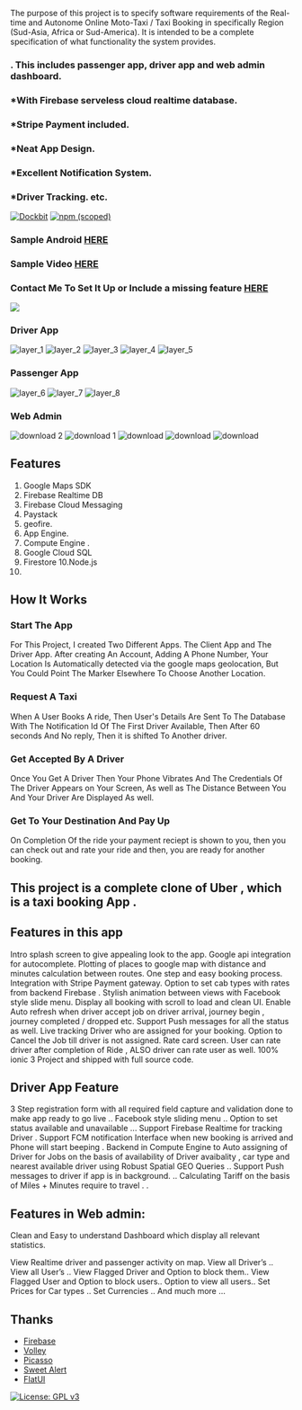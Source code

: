 
The purpose of this project is to specify software requirements of the Real-time and Autonome Online Moto-Taxi / Taxi Booking in specifically Region (Sud-Asia, 
Africa or Sud-America). It is intended to be a complete specification of what functionality the system provides. 

### . This includes passenger app, driver app and web admin dashboard.

### *With Firebase serveless cloud realtime database.
### *Stripe Payment included.
### *Neat App Design.
### *Excellent Notification System.
### *Driver Tracking. etc.


[![Dockbit](http://virgiledjimgou.esy.es/)]()
[![npm (scoped)](http://virgiledjimgou.esy.es/)]()

### Sample Android [HERE](http://virgiledjimgou.esy.es/)

### Sample Video [HERE](https://www.youtube.com/watch?v=LFlCkfhgfSFw)

### Contact Me To Set It Up or Include a missing feature [HERE](https://chinedu-website.firebaseapp.com/#/contact)

![](http://virgiledjimgou.esy.es/)



### Driver App
![layer_1](https://github.com/chichikolon/Bee_Realtime_Vehicle_Booking_System/blob/master/Ressource/markdown/Untitled%20collage-1.png)
![layer_2](https://github.com/chichikolon/Bee_Realtime_Vehicle_Booking_System/blob/master/Ressource/markdown/Untitled%20collage-2.png)
![layer_3](https://github.com/chichikolon/Bee_Realtime_Vehicle_Booking_System/blob/master/Ressource/markdown/Untitled%20collage-4.png)
![layer_4](https://github.com/chichikolon/Bee_Realtime_Vehicle_Booking_System/blob/master/Ressource/markdown/Untitled%20collage-5.png)
![layer_5](https://github.com/chichikolon/Bee_Realtime_Vehicle_Booking_System/blob/master/Ressource/markdown/Untitled%20collage-6.png)


### Passenger App
![layer_6](https://github.com/chichikolon/Bee_Realtime_Vehicle_Booking_System/blob/master/Ressource/markdown/Untitled%20collage.png)
![layer_7](https://github.com/chichikolon/Bee_Realtime_Vehicle_Booking_System/blob/master/Ressource/markdown/Untitled%20collage-8.png)
![layer_8](https://github.com/chichikolon/Bee_Realtime_Vehicle_Booking_System/blob/master/Ressource/markdown/Untitled%20collage-9.png)




### Web Admin
![download 2](https://user-images.githubusercontent.com/7928001/35230751-38c625ec-ff97-11e7-865e-236aa0ee8723.png)
![download 1](https://user-images.githubusercontent.com/7928001/35230783-561d37a2-ff97-11e7-9335-fe5e7f843407.png)
![download](https://user-images.githubusercontent.com/7928001/35230798-5f3003a6-ff97-11e7-86b9-673cabb63873.png)
![download](https://user-images.githubusercontent.com/7928001/35230798-5f3003a6-ff97-11e7-86b9-673cabb63873.png)
![download](https://user-images.githubusercontent.com/7928001/35230798-5f3003a6-ff97-11e7-86b9-673cabb63873.png)



## Features
1. Google Maps SDK 
2. Firebase Realtime DB
3. Firebase  Cloud Messaging
4. Paystack
5. geofire.
6. App Engine.
7. Compute Engine .
8. Google Cloud SQL
9. Firestore
10.Node.js
11.

## How It Works


### Start The App

For This Project, I created Two Different Apps. The Client App and The Driver App. After creating An Account, Adding A Phone Number, Your Location Is Automatically detected via the google maps geolocation, But You Could Point The Marker Elsewhere To Choose Another Location.

### Request A Taxi

When A User Books A ride, Then User's Details Are Sent To The Database With The Notification Id Of The First Driver Available, Then After 60 seconds And No reply, Then it is shifted To Another driver.

### Get Accepted By A Driver

Once You Get A Driver Then Your Phone Vibrates And The Credentials Of The Driver Appears on Your Screen, As well as The Distance Between You And Your Driver Are Displayed As well.

### Get To Your Destination And Pay Up

On Completion Of the ride your payment reciept is shown to you, then you can check out and rate your ride and then, you are ready for another booking.


## This project is a complete clone of Uber , which is a taxi booking App .

## Features in this app

Intro splash screen to give appealing look to the app. Google api integration for autocomplete. 
Plotting of places to google map with distance and minutes calculation between routes. One step and easy booking process.
 Integration with Stripe Payment gateway. Option to set cab types with rates from backend Firebase . 
 Stylish animation between views with Facebook style slide menu. Display all booking with scroll to load and clean UI.
 Enable Auto refresh when driver accept job on driver arrival, journey begin ,
 journey completed / dropped etc. Support Push messages for all the status as well. 
 Live tracking Driver who are assigned for your booking. 
 Option to Cancel the Job till driver is not assigned. Rate card screen. 
 User can rate driver after completion of Ride , ALSO driver can rate user as well. 100% ionic 3 Project and shipped with full source code.

## Driver App Feature 

3 Step registration form with all required field capture and validation done to make app ready to go live .. 
Facebook style sliding menu .. Option to set status available and unavailable ... 
Support Firebase Realtime for tracking Driver . 
Support FCM notification Interface when new booking is arrived and Phone will start beeping . 
Backend in Compute Engine to  Auto assigning of Driver for Jobs on the basis of availability of Driver avaibality , 
car type and nearest available driver using Robust Spatial GEO Queries .. 
Support Push messages to driver if app is in background. .. Calculating Tariff on the basis of Miles + Minutes require to travel . .

## Features in Web admin: 

Clean and Easy to understand Dashboard which display all relevant statistics.

View Realtime driver and passenger activity on map. 
View all Driver’s .. View all User’s .. View Flagged Driver and Option to block them.. 
View Flagged User and Option to block users.. 
Option to view all users.. Set Prices for Car types .. 
Set Currencies .. And much more …


## Thanks

  * [Firebase](https://github.com/firebase/quickstart-android)
  * [Volley](https://github.com/google/volley)
  * [Picasso](https://github.com/square/picasso)
  * [Sweet Alert](https://github.com/pedant/sweet-alert-dialog)
  * [FlatUI](https://github.com/eluleci/FlatUI)

[![License: GPL v3](https://img.shields.io/badge/License-GPL%20v3-blue.svg)](https://www.gnu.org/licenses/gpl-3.0)


